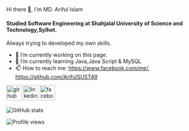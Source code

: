  Hi there 👋, I'm MD. Ariful Islam
#### Studied Software Engineering at Shahjalal University of Science and Technology,Sylhet.
Always trying to developed my own skills.

- 🔭 I’m currently working on this page. 
- 🌱 I’m currently learning Java,Java Script & MySQL 
- 📫 How to reach me: https://www.facebook.com/me/, https://github.com/ArifulSUST49 


[<img src='https://cdn.jsdelivr.net/npm/simple-icons@3.0.1/icons/github.svg' alt='github' height='40'>](https://github.com/ArifulSUST49)  [<img src='https://cdn.jsdelivr.net/npm/simple-icons@3.0.1/icons/linkedin.svg' alt='linkedin' height='40'>](https://www.linkedin.com/in/https://www.linkedin.com/in/md-ariful-islam-1b74211a9?lipi=urn%3Ali%3Apage%3Ad_flagship3_profile_view_base_contact_details%3B9W7SXy4GT0aajyybvk2L9Q%3D%3D/)  [<img src='https://cdn.jsdelivr.net/npm/simple-icons@3.0.1/icons/facebook.svg' alt='facebook' height='40'>](https://www.facebook.com/https://www.facebook.com/me/)  

![GitHub stats](https://github-readme-stats.vercel.app/api?username=ArifulSUST49&show_icons=true)  

![Profile views](https://gpvc.arturio.dev/ArifulSUST49)  
